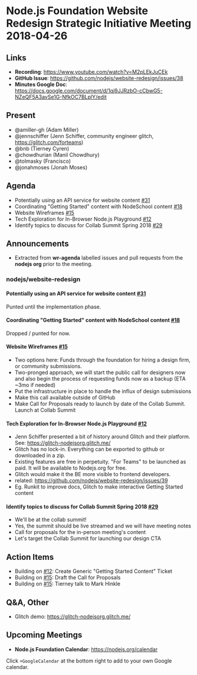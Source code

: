 # Node.js Foundation Website Redesign Strategic Initiative Meeting 2018-04-26

## Links

* **Recording**: <https://www.youtube.com/watch?v=M2pLEkJuCEk>
* **GitHub Issue**: <https://github.com/nodejs/website-redesign/issues/38>
* **Minutes Google Doc**: <https://docs.google.com/document/d/1qj9JJRzbO-cCbwG5-NZeQF5A3avSe1G-NfkOC7BLplY/edit>

## Present

* @amiller-gh (Adam Miller)
* @jennschiffer (Jenn Schiffer, community engineer glitch, <https://glitch.com/forteams>)
* @bnb (Tierney Cyren)
* @chowdhurian (Manil Chowdhury)
* @tolmasky (Francisco)
* @jonahmoses (Jonah Moses)

## Agenda

* Potentially using an API service for website content [#31](https://github.com/nodejs/website-redesign/issues/31)
* Coordinating "Getting Started" content with NodeSchool content [#18](https://github.com/nodejs/website-redesign/issues/18)
* Website Wireframes [#15](https://github.com/nodejs/website-redesign/issues/15)
* Tech Exploration for In-Browser Node.js Playground [#12](https://github.com/nodejs/website-redesign/issues/12)
* Identify topics to discuss for Collab Summit Spring 2018 [#29](https://github.com/nodejs/website-redesign/issues/29)

## Announcements

* Extracted from **wr-agenda** labelled issues and pull requests from the **nodejs org** prior to the meeting.

### nodejs/website-redesign

#### Potentially using an API service for website content [#31](https://github.com/nodejs/website-redesign/issues/31)

Punted until the implementation phase.

#### Coordinating "Getting Started" content with NodeSchool content [#18](https://github.com/nodejs/website-redesign/issues/18)

Dropped / punted for now.

#### Website Wireframes [#15](https://github.com/nodejs/website-redesign/issues/15)

* Two options here: Funds through the foundation for hiring a design firm, or community submissions.
* Two-pronged approach, we will start the public call for designers now and also begin the process of requesting funds now as a backup (ETA ~3mo if needed)
* Put the infrastructure in place to handle the influx of design submissions
* Make this call available outside of GitHub
* Make Call for Proposals ready to launch by date of the Collab Summit. Launch at Collab Summit

#### Tech Exploration for In-Browser Node.js Playground [#12](https://github.com/nodejs/website-redesign/issues/12)

* Jenn Schiffer presented a bit of history around Glitch and their platform. See: <https://glitch-nodejsorg.glitch.me/>
* Glitch has no lock-in. Everything can be exported to github or downloaded in a zip.
* Existing features are free in perpetuity. "For Teams" to be launched as paid. It will be available to Nodejs.org for free.
* Glitch would make it the BE more visible to frontend developers.
* related: <https://github.com/nodejs/website-redesign/issues/39>
* Eg. Runkit to improve docs, Glitch to make interactive Getting Started content

#### Identify topics to discuss for Collab Summit Spring 2018 [#29](https://github.com/nodejs/website-redesign/issues/29)

* We'll be at the collab summit!
* Yes, the summit should be live streamed and we will have meeting notes
* Call for proposals for the in-person meeting's content
* Let's target the Collab Summit for launching our design CTA

## Action Items

* Building on [#12](https://github.com/nodejs/website-redesign/issues/12): Create Generic "Getting Started Content" Ticket
* Building on [#15](https://github.com/nodejs/website-redesign/issues/15): Draft the Call for Proposals
* Building on [#15](https://github.com/nodejs/website-redesign/issues/15): Tierney talk to Mark Hinkle

## Q&A, Other

* Glitch demo: <https://glitch-nodejsorg.glitch.me/>

## Upcoming Meetings

* **Node.js Foundation Calendar**: <https://nodejs.org/calendar>

Click `+GoogleCalendar` at the bottom right to add to your own Google calendar.